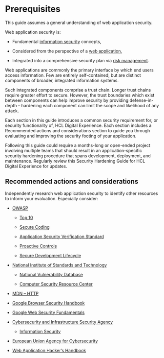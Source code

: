 # Prerequisites

This guide assumes a general understanding of web application security.

Web application security is:

- Fundamental [information security](https://www.cisa.gov/sites/default/files/publications/infosecuritybasics.pdf) concepts,

- Considered from the perspective of a [web application](https://www.cisa.gov/security-publications/website-security),

- Integrated into a comprehensive security plan via [risk management](https://nvlpubs.nist.gov/nistpubs/Legacy/SP/nistspecialpublication800-30r1.pdf).

Web applications are commonly the primary interface by which end users access information. Few are entirely self-contained, but are distinct components of broader, integrated information systems.

Such integrated components comprise a trust chain. Longer trust chains require greater effort to secure. However, the trust boundaries which exist between components can help improve security by providing defense-in-depth – hardening each component can limit the scope and likelihood of any attack.

Each section in this guide introduces a common security requirement for, or security functionality of, HCL Digital Experience. Each section includes a Recommended actions and considerations section to guide you through evaluating and improving the security footing of your application.

Following this guide could require a months-long or open-ended project involving multiple teams that should result in an application-specific security hardening procedure that spans development, deployment, and maintenance. Regularly review this Security Hardening Guide for HCL Digital Experience for updates.

## Recommended actions and considerations

Independently research web application security to identify other resources to inform your evaluation. Especially consider:

-  [OWASP](https://owasp.org/www-project-top-ten/)

    - [Top 10](https://owasp.org/www-project-top-ten/)

    - [Secure Coding](https://owasp.org/www-project-secure-coding-practices-quick-reference-guide/)

    - [Application Security Verification Standard](https://owasp.org/www-project-application-security-verification-standard/)

    - [Proactive Controls](https://owasp.org/www-project-proactive-controls/)

    - [Secure Development Lifecycle](https://owasp.org/www-project-samm/)

- [National Institute of Standards and Technology](https://www.nist.gov)

    - [National Vulnerability Database](https://nvd.nist.gov)

    - [Computer Security Resource Center](https://csrc.nist.gov)

- [MDN – HTTP](https://developer.mozilla.org/en-US/docs/Web/HTTP)

- [Google Browser Security Handbook](https://code.google.com/archive/p/browsersec/wikis/Main.wiki)

- [Google Web Security Fundamentals](https://web.dev/secure/)

- [Cybersecurity and Infrastructure Security Agency](https://www.cisa.gov)

    - [Information Security](https://www.cisa.gov/sites/default/files/publications/infosecuritybasics.pdf)

- [European Union Agency for Cybersecurity](https://www.enisa.europa.eu)

- [Web Application Hacker’s Handbook](https://www.oreilly.com/library/view/the-web-application/9781118026472/)